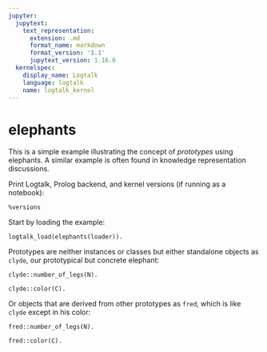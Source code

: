 ```yaml
---
jupyter:
  jupytext:
    text_representation:
      extension: .md
      format_name: markdown
      format_version: '1.1'
      jupytext_version: 1.16.6
  kernelspec:
    display_name: Logtalk
    language: logtalk
    name: logtalk_kernel
---
```


<!--
________________________________________________________________________

This file is part of Logtalk <https://logtalk.org/>  
SPDX-FileCopyrightText: 1998-2025 Paulo Moura <pmoura@logtalk.org>  
SPDX-License-Identifier: Apache-2.0

Licensed under the Apache License, Version 2.0 (the "License");
you may not use this file except in compliance with the License.
You may obtain a copy of the License at

    http://www.apache.org/licenses/LICENSE-2.0

Unless required by applicable law or agreed to in writing, software
distributed under the License is distributed on an "AS IS" BASIS,
WITHOUT WARRANTIES OR CONDITIONS OF ANY KIND, either express or implied.
See the License for the specific language governing permissions and
limitations under the License.
________________________________________________________________________
-->

# elephants

This is a simple example illustrating the concept of _prototypes_ using
elephants. A similar example is often found in knowledge representation
discussions.

Print Logtalk, Prolog backend, and kernel versions (if running as a notebook):

```logtalk
%versions
```

Start by loading the example:

```logtalk
logtalk_load(elephants(loader)).
```

Prototypes are neither instances or classes but either standalone objects
as `clyde`, our prototypical but concrete elephant:

```logtalk
clyde::number_of_legs(N).
```

<!--
N = 4.
-->

```logtalk
clyde::color(C).
```

<!--
C = grey.
-->

Or objects that are derived from other prototypes as `fred`, which is
like `clyde` except in his color:

```logtalk
fred::number_of_legs(N).
```

<!--
N = 4.
-->

```logtalk
fred::color(C).
```

<!--
C = white.
-->
